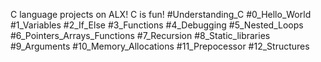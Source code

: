 
C language projects on ALX!
C is fun!
#Understanding_C 
#0_Hello_World 
#1_Variables 
#2_If_Else 
#3_Functions 
#4_Debugging 
#5_Nested_Loops 
#6_Pointers_Arrays_Functions 
#7_Recursion 
#8_Static_libraries 
#9_Arguments 
#10_Memory_Allocations 
#11_Prepocessor 
#12_Structures 






















































